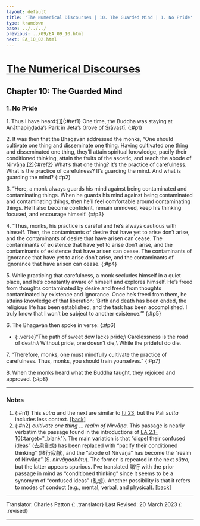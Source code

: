 ```yaml
---
layout: default
title: 'The Numerical Discourses | 10. The Guarded Mind | 1. No Pride'
type: kramdown
base: ../../../ 
previous: ../09/EA_09_10.html
next: EA_10_02.html
---
```


# [The Numerical Discourses](../index.html)
## Chapter 10: The Guarded Mind
### 1. No Pride

1\. Thus I have heard:[\[1\]](#n1){:#ref1} One time, the Buddha was staying at Anāthapiṇḍada’s Park in Jeta’s Grove of Śrāvastī.
{:#p1}

2\. It was then that the Bhagavān addressed the monks, “One should cultivate one thing and disseminate one thing. Having cultivated one thing and disseminated one thing, they’ll attain spiritual knowledge, pacify their conditioned thinking, attain the fruits of the ascetic, and reach the abode of Nirvāṇa.[\[2\]](#n2){:#ref2} What’s that one thing? It’s the practice of carefulness. What is the practice of carefulness? It’s guarding the mind. And what is guarding the mind?
{:#p2}

3\. “Here, a monk always guards his mind against being contaminated and contaminating things. When he guards his mind against being contaminated and contaminating things, then he’ll feel comfortable around contaminating things. He’ll also become confident, remain unmoved, keep his thinking focused, and encourage himself.
{:#p3}

4\. “Thus, monks, his practice is careful and he’s always cautious with himself. Then, the contaminants of desire that have yet to arise don’t arise, and the contaminants of desire that have arisen can cease. The contaminants of existence that have yet to arise don’t arise, and the contaminants of existence that have arisen can cease. The contaminants of ignorance that have yet to arise don’t arise, and the contaminants of ignorance that have arisen can cease.
{:#p4}

5\. While practicing that carefulness, a monk secludes himself in a quiet place, and he’s constantly aware of himself and explores himself. He’s freed from thoughts contaminated by desire and freed from thoughts contaminated by existence and ignorance. Once he’s freed from them, he attains knowledge of that liberation: ‘Birth and death has been ended, the religious life has been established, and the task has been accomplished. I truly know that I won’t be subject to another existence.’”
{:#p5}

6\. The Bhagavān then spoke in verse:
{:#p6}

* {:.verse}“The path of sweet dew lacks pride;\\
Carelessness is the road of death.\\
Without pride, one doesn’t die,\\
While the prideful do die.

7\. “Therefore, monks, one must mindfully cultivate the practice of carefulness. Thus, monks, you should train yourselves.”
{:#p7}

8\. When the monks heard what the Buddha taught, they rejoiced and approved.
{:#p8}

---

### Notes

1. {:#n1} This *sūtra* and the next are similar to [Iti 23](https://www.suttacentral.net/iti23), but the Pali *sutta* includes less context. [\[back\]](#ref1)
2. {:#n2} *cultivate one thing … realm of Nirvāṇa*. This passage is nearly verbatim the passage found in the introductions of [EĀ 2.1-10](../02/EA_02_01.html){:target="_blank"}. The main variation is that “dispel their confused ideas” (去衆亂想) has been replaced with “pacify their conditioned thinking” (諸行寂靜), and the “abode of Nirvāṇa” has become the “realm of Nirvāṇa” (S. *nirvāṇadhātu*). The former is repeated in the next *sūtra*, but the latter appears spurious. I’ve translated 諸行 with the prior passage in mind as “conditioned thinking” since it seems to be a synomym of “confused ideas” (亂想). Another possibility is that it refers to modes of conduct (e.g., mental, verbal, and physical). [\[back\]](#ref2)

---

Translator: Charles Patton
{: .translator}
Last Revised: 20 March 2023
{: .revised}

---